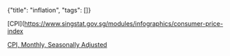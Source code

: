 {"title": "inflation", "tags": []}

[CPI](https://www.singstat.gov.sg/modules/infographics/consumer-price-index

[CPI, Monthly, Seasonally Adjusted](https://www.singstat.gov.sg/find-data/search-by-theme/economy/prices-and-price-indices/latest-data)

